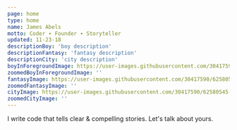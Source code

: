 ```yaml
---
page: home
type: home
name: James Abels
motto: Coder ∙ Founder ∙ Storyteller
updated: 11-23-18
descriptionBoy: 'boy description'
descriptionFantasy: 'fantasy description'
descriptionCity: 'city description'
boyInForegroundImage: https://user-images.githubusercontent.com/30417590/62592141-0afad680-b8a0-11e9-93a6-a0b162c8a7a9.png
zoomedBoyInForegroundImage: ''
fantasyImage: https://user-images.githubusercontent.com/30417590/62580544-5d260280-b874-11e9-82dd-e44887b537c7.png
zoomedFantasyImage: ''
cityImage: https://user-images.githubusercontent.com/30417590/62580545-5d260280-b874-11e9-8395-6499bd09563a.png
zoomedCityImage: ''
---
```


I write code that tells clear & compelling stories. Let's talk about yours.